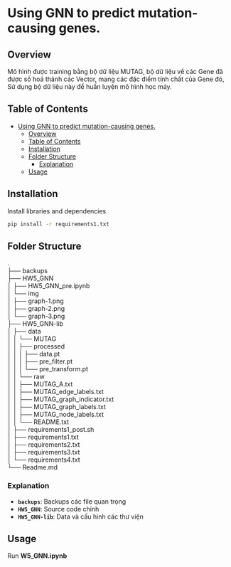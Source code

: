 # Using GNN to predict mutation-causing genes.
## Overview
Mô hình được training bằng bộ dữ liệu MUTAG, bộ dữ liệu về các Gene đã được số hoá thành các Vector, mang các đặc điểm tính chất của Gene đó, Sử dụng bộ dữ liệu này để huấn luyện mô hình học máy.  
## Table of Contents
- [Using GNN to predict mutation-causing genes.](#using-gnn-to-predict-mutation-causing-genes)
  - [Overview](#overview)
  - [Table of Contents](#table-of-contents)
  - [Installation](#installation)
  - [Folder Structure](#folder-structure)
    - [Explanation](#explanation)
  - [Usage](#usage)
## Installation
Install libraries and dependencies

```bash
pip install -r requirements1.txt
```
## Folder Structure
.  
├── backups  
├── HW5_GNN  
│   ├── HW5_GNN_pre.ipynb  
│   └── img  
│       ├── graph-1.png  
│       ├── graph-2.png  
│       └── graph-3.png  
├── HW5_GNN-lib  
│   ├── data  
│   │   └── MUTAG  
│   │       ├── processed  
│   │       │   ├── data.pt  
│   │       │   ├── pre_filter.pt  
│   │       │   └── pre_transform.pt  
│   │       └── raw  
│   │           ├── MUTAG_A.txt  
│   │           ├── MUTAG_edge_labels.txt  
│   │           ├── MUTAG_graph_indicator.txt  
│   │           ├── MUTAG_graph_labels.txt  
│   │           ├── MUTAG_node_labels.txt  
│   │           └── README.txt  
│   ├── requirements1_post.sh  
│   ├── requirements1.txt  
│   ├── requirements2.txt  
│   ├── requirements3.txt  
│   └── requirements4.txt  
└── Readme.md  
### Explanation
- **`backups`**: Backups các file quan trọng
- **`HW5_GNN`**: Source code chính
- **`HW5_GNN-lib`**: Data và cấu hình các thư viện
## Usage
Run **W5_GNN.ipynb**